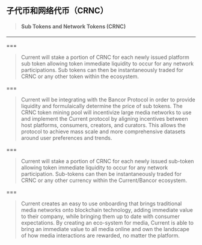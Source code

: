 ## 子代币和网络代币（CRNC）

> #### Sub Tokens and Network Tokens \(CRNC\)

---

===

> Current will stake a portion of CRNC for each newly issued platform sub token allowing token immediate liquidity to occur for any network participations. Sub tokens can then be instantaneously traded for CRNC or any other token within the ecosystem.

===

> Current will be integrating with the Bancor Protocol in order to provide liquidity and formulaically determine the price of sub tokens. The CRNC token mining pool will incentivize large media networks to use and implement the Current protocol by aligning incentives between host platforms, consumers, creators, and curators. This allows the protocol to achieve mass scale and more comprehensive datasets around user preferences and trends.

===

> Current will stake a portion of CRNC for each newly issued sub-token allowing token immediate liquidity to occur for any network participation. Sub-tokens can then be instantaneously traded for CRNC or any other currency within the Current/Bancor ecosystem.

===

> Current creates an easy to use onboarding that brings traditional media networks onto blockchain technology, adding immediate value to their company, while bringing them up to date with consumer expectations. By creating an eco-system for media, Current is able to bring an immediate value to all media online and own the landscape of how media interactions are rewarded, no matter the platform.



